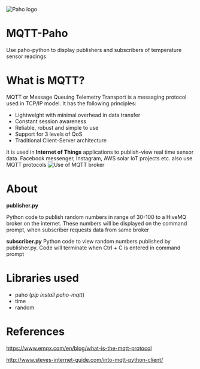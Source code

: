 ![Paho logo](https://wiki.eclipse.org/images/4/49/PahoHALF.png)

# MQTT-Paho
Use paho-python to display publishers and subscribers of temperature sensor readings

# What is MQTT?
MQTT or Message Queuing Telemetry Transport is a messaging protocol used in TCP/IP model. It has the following principles:

* Lightweight with minimal overhead in data transfer
* Constant session awareness
* Reliable, robust and simple to use
* Support for 3 levels of QoS
* Traditional Client-Server architecture

It is used in **Internet of Things** applications to publish-view real time sensor data. Facebook messenger, Instagram, AWS solar IoT projects etc. also use MQTT protocols
![Use of MQTT broker](https://miro.medium.com/max/2625/1*7MwXy5N4rx4mAxZ2KZrwJQ.png)

# About
**publisher.py**

Python code to publish random numbers in range of 30-100 to a HiveMQ broker on the internet. These numbers will be displayed on the command prompt, when subscriber requests data from same broker

**subscriber.py**
Python code to view random numbers published by publisher.py. Code will terminate when Ctrl + C is entered in command prompt

# Libraries used
* paho (*pip install paho-mqtt*)
* time
* random

# References
https://www.emqx.com/en/blog/what-is-the-mqtt-protocol

http://www.steves-internet-guide.com/into-mqtt-python-client/
